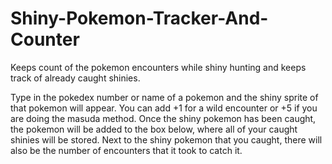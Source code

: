 # Shiny-Pokemon-Tracker-And-Counter
Keeps count of the pokemon encounters while shiny hunting and keeps track of already caught shinies.

Type in the pokedex number or name of a pokemon and the shiny sprite of that pokemon will appear.
You can add +1 for a wild encounter or +5 if you are doing the masuda method.
Once the shiny pokemon has been caught, the pokemon will be added to the box below, where all of your caught shinies will be stored.
Next to the shiny pokemon that you caught, there will also be the number of encounters that it took to catch it.
